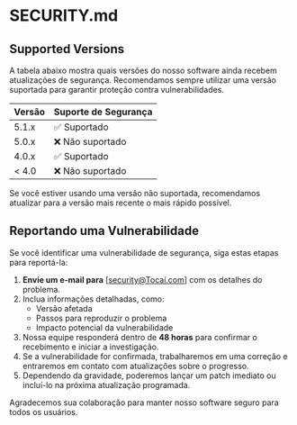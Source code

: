 # SECURITY.md

## Supported Versions

A tabela abaixo mostra quais versões do nosso software ainda recebem atualizações de segurança. Recomendamos sempre utilizar uma versão suportada para garantir proteção contra vulnerabilidades.

| Versão  | Suporte de Segurança |
|---------|------------------|
| 5.1.x   | ✅ Suportado |
| 5.0.x   | ❌ Não suportado |
| 4.0.x   | ✅ Suportado |
| < 4.0   | ❌ Não suportado |

Se você estiver usando uma versão não suportada, recomendamos atualizar para a versão mais recente o mais rápido possível.

## Reportando uma Vulnerabilidade

Se você identificar uma vulnerabilidade de segurança, siga estas etapas para reportá-la:

1. **Envie um e-mail para** [security@Tocaí.com] com os detalhes do problema.
2. Inclua informações detalhadas, como:
   - Versão afetada
   - Passos para reproduzir o problema
   - Impacto potencial da vulnerabilidade
3. Nossa equipe responderá dentro de **48 horas** para confirmar o recebimento e iniciar a investigação.
4. Se a vulnerabilidade for confirmada, trabalharemos em uma correção e entraremos em contato com atualizações sobre o progresso.
5. Dependendo da gravidade, poderemos lançar um patch imediato ou incluí-lo na próxima atualização programada.

Agradecemos sua colaboração para manter nosso software seguro para todos os usuários.

